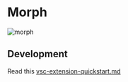 # Morph
![morph](https://data.whicdn.com/images/167613183/original.gif)


## Development
Read this [vsc-extension-quickstart.md](vsc-extension-quickstart.md)
